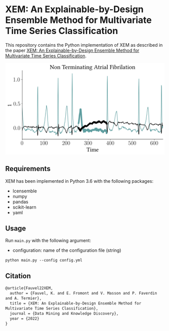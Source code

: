 # XEM: An Explainable-by-Design Ensemble Method for Multivariate Time Series Classification
This repository contains the Python implementation of XEM as described in 
the paper [XEM: An Explainable-by-Design Ensemble Method for Multivariate Time Series Classification](https://hal.inria.fr/hal-03599214/document).

![img|2633x1511,70%](/images/non_terminating_atrial_fibrilation.png)

## Requirements
XEM has been implemented in Python 3.6 with the following packages:
* lcensemble
* numpy
* pandas
* scikit-learn
* yaml

## Usage
Run `main.py` with the following argument:

* configuration: name of the configuration file (string)

```
python main.py --config config.yml
```

## Citation
```
@article{Fauvel22XEM,
  author = {Fauvel, K. and E. Fromont and V. Masson and P. Faverdin and A. Termier},
  title = {XEM: An Explainable-by-Design Ensemble Method for Multivariate Time Series Classification},
  journal = {Data Mining and Knowledge Discovery},
  year = {2022}
}
```